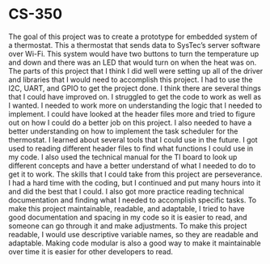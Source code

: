 # CS-350

The goal of this project was to create a prototype for embedded system of a thermostat. This a thermostat that sends data to SysTec’s server software over Wi-Fi. This system would have two buttons to turn the temperature up and down and there was an LED that would turn on when the heat was on. The parts of this project that I think I did well were setting up all of the driver and libraries that I would need to accomplish this project. I had to use the I2C, UART, and GPIO to get the project done. I think there are several things that I could have improved on. I struggled to get the code to work as well as I wanted. I needed to work more on understanding the logic that I needed to implement. I could have looked at the header files more and tried to figure out on how I could do a better job on this project. I also needed to have a better understanding on how to implement the task scheduler for the thermostat. I learned about several tools that I could use in the future. I got used to reading different header files to find what functions I could use in my code. I also used the technical manual for the TI board to look up different concepts and have a better understand of what I needed to do to get it to work. The skills that I could take from this project are perseverance. I had a hard time with the coding, but I continued and put many hours into it and did the best that I could. I also got more practice reading technical documentation and finding what I needed to accomplish specific tasks. To make this project maintainable, readable, and adaptable, I tried to have good documentation and spacing in my code so it is easier to read, and someone can go through it and make adjustments. To make this project readable, I would use descriptive variable names, so they are readable and adaptable. Making code modular is also a good way to make it maintainable over time it is easier for other developers to read.
